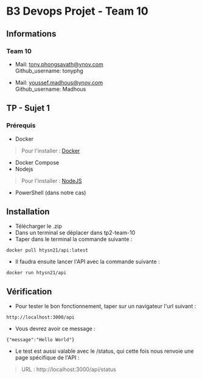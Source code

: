 # B3 Devops Projet - Team 10

## Informations

### Team 10

* Mail: tony.phongsavath@ynov.com<br>
Github_username: tonyphg <br>

* Mail: youssef.madhous@ynov.com<br>
Github_username: Madhous<br>

## TP - Sujet 1

### Prérequis

- Docker
> Pour l'installer : [Docker](https://docs.docker.com/install/)
- Docker Compose
- Nodejs
> Pour l'installer : [NodeJS](https://nodejs.org/en/download/)
- PowerShell (dans notre cas)

## Installation 

- Télécharger le .zip
- Dans un terminal se déplacer dans tp2-team-10
- Taper dans le terminal la commande suivante :
```
docker pull htysn21/api:latest
```

- Il faudra ensuite lancer l'API avec la commande suivante :
```
docker run htysn21/api
```

## Vérification

- Pour tester le bon fonctionnement, taper sur un navigateur l'url suivant :
```
http://localhost:3000/api
```

- Vous devrez avoir ce message :
```
{"message":"Hello World"}
```

- Le test est aussi valable avec le /status, qui cette fois nous renvoie une page spécifique de l'API :
> URL : http://localhost:3000/api/status
